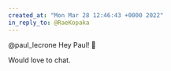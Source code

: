 ```yaml
---
created_at: "Mon Mar 28 12:46:43 +0000 2022"
in_reply_to: @RaeKopaka
---
```


@paul_lecrone Hey Paul! 👋 

Would love to chat.